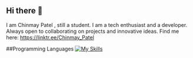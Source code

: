 ## Hi there 👋

I am Chinmay Patel , still a student. I am a tech enthusiast and a developer. Always open to collaborating on projects and innovative ideas.
Find me here: https://linktr.ee/Chinmay_Patel

##Programming Languages
[![My Skills](https://skillicons.dev/icons?i=html,css,js,c,c++,java,python,react&perline=6)](https://skillicons.dev)

